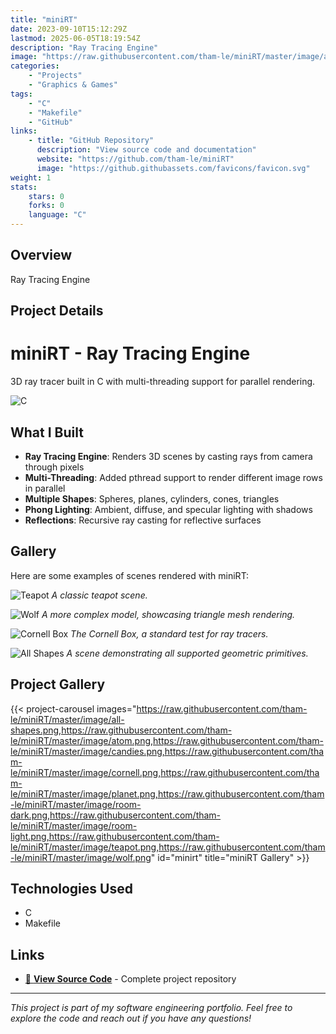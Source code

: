 ```yaml
---
title: "miniRT"
date: 2023-09-10T15:12:29Z
lastmod: 2025-06-05T18:19:54Z
description: "Ray Tracing Engine"
image: "https://raw.githubusercontent.com/tham-le/miniRT/master/image/all-shapes.png"
categories:
    - "Projects"
    - "Graphics & Games"
tags:
    - "C"
    - "Makefile"
    - "GitHub"
links:
    - title: "GitHub Repository"
      description: "View source code and documentation"
      website: "https://github.com/tham-le/miniRT"
      image: "https://github.githubassets.com/favicons/favicon.svg"
weight: 1
stats:
    stars: 0
    forks: 0
    language: "C"
---
```


## Overview

Ray Tracing Engine

## Project Details

# miniRT - Ray Tracing Engine

3D ray tracer built in C with multi-threading support for parallel rendering.

![C](https://img.shields.io/badge/C-00599C?style=for-the-badge&logo=c&logoColor=white)

## What I Built

- **Ray Tracing Engine**: Renders 3D scenes by casting rays from camera through pixels
- **Multi-Threading**: Added pthread support to render different image rows in parallel
- **Multiple Shapes**: Spheres, planes, cylinders, cones, triangles
- **Phong Lighting**: Ambient, diffuse, and specular lighting with shadows
- **Reflections**: Recursive ray casting for reflective surfaces

## Gallery

Here are some examples of scenes rendered with miniRT:

![Teapot](image/teapot.png)
_A classic teapot scene._

![Wolf](image/wolf.png)
_A more complex model, showcasing triangle mesh rendering._

![Cornell Box](image/cornell.png)
_The Cornell Box, a standard test for ray tracers._

![All Shapes](image/all-shapes.png)
_A scene demonstrating all supported geometric primitives._
## Project Gallery

{{< project-carousel images="https://raw.githubusercontent.com/tham-le/miniRT/master/image/all-shapes.png,https://raw.githubusercontent.com/tham-le/miniRT/master/image/atom.png,https://raw.githubusercontent.com/tham-le/miniRT/master/image/candies.png,https://raw.githubusercontent.com/tham-le/miniRT/master/image/cornell.png,https://raw.githubusercontent.com/tham-le/miniRT/master/image/planet.png,https://raw.githubusercontent.com/tham-le/miniRT/master/image/room-dark.png,https://raw.githubusercontent.com/tham-le/miniRT/master/image/room-light.png,https://raw.githubusercontent.com/tham-le/miniRT/master/image/teapot.png,https://raw.githubusercontent.com/tham-le/miniRT/master/image/wolf.png" id="minirt" title="miniRT Gallery" >}}

## Technologies Used

- C
- Makefile

## Links

- [📂 **View Source Code**](https://github.com/tham-le/miniRT) - Complete project repository


---

*This project is part of my software engineering portfolio. Feel free to explore the code and reach out if you have any questions!*
